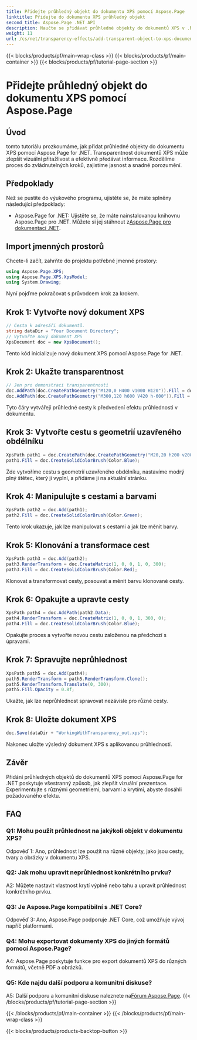 ```yaml
---
title: Přidejte průhledný objekt do dokumentu XPS pomocí Aspose.Page
linktitle: Přidejte do dokumentu XPS průhledný objekt
second_title: Aspose.Page .NET API
description: Naučte se přidávat průhledné objekty do dokumentů XPS v .NET pomocí Aspose.Page. Vylepšete vizuální přitažlivost pomocí pokynů krok za krokem.
weight: 11
url: /cs/net/transparency-effects/add-transparent-object-to-xps-document/
---
```


{{< blocks/products/pf/main-wrap-class >}}
{{< blocks/products/pf/main-container >}}
{{< blocks/products/pf/tutorial-page-section >}}

# Přidejte průhledný objekt do dokumentu XPS pomocí Aspose.Page

## Úvod

tomto tutoriálu prozkoumáme, jak přidat průhledné objekty do dokumentu XPS pomocí Aspose.Page for .NET. Transparentnost dokumentů XPS může zlepšit vizuální přitažlivost a efektivně předávat informace. Rozdělíme proces do zvládnutelných kroků, zajistíme jasnost a snadné porozumění.

## Předpoklady

Než se pustíte do výukového programu, ujistěte se, že máte splněny následující předpoklady:

-  Aspose.Page for .NET: Ujistěte se, že máte nainstalovanou knihovnu Aspose.Page pro .NET. Můžete si jej stáhnout z[Aspose.Page pro dokumentaci .NET](https://reference.aspose.com/page/net/).

## Import jmenných prostorů

Chcete-li začít, zahrňte do projektu potřebné jmenné prostory:

```csharp
using Aspose.Page.XPS;
using Aspose.Page.XPS.XpsModel;
using System.Drawing;
```

Nyní pojďme pokračovat s průvodcem krok za krokem.

## Krok 1: Vytvořte nový dokument XPS

```csharp
// Cesta k adresáři dokumentů.
string dataDir = "Your Document Directory";
// Vytvořte nový dokument XPS
XpsDocument doc = new XpsDocument();
```

Tento kód inicializuje nový dokument XPS pomocí Aspose.Page for .NET.

## Krok 2: Ukažte transparentnost

```csharp
// Jen pro demonstraci transparentnosti
doc.AddPath(doc.CreatePathGeometry("M120,0 H400 v1000 H120")).Fill = doc.CreateSolidColorBrush(Color.Gray);
doc.AddPath(doc.CreatePathGeometry("M300,120 h600 V420 h-600")).Fill = doc.CreateSolidColorBrush(Color.Gray);
```

Tyto čáry vytvářejí průhledné cesty k předvedení efektu průhlednosti v dokumentu.

## Krok 3: Vytvořte cestu s geometrií uzavřeného obdélníku

```csharp
XpsPath path1 = doc.CreatePath(doc.CreatePathGeometry("M20,20 h200 v200 h-200 z"));
path1.Fill = doc.CreateSolidColorBrush(Color.Blue);
```

Zde vytvoříme cestu s geometrií uzavřeného obdélníku, nastavíme modrý plný štětec, který ji vyplní, a přidáme ji na aktuální stránku.

## Krok 4: Manipulujte s cestami a barvami

```csharp
XpsPath path2 = doc.Add(path1);
path2.Fill = doc.CreateSolidColorBrush(Color.Green);
```

Tento krok ukazuje, jak lze manipulovat s cestami a jak lze měnit barvy.

## Krok 5: Klonování a transformace cest

```csharp
XpsPath path3 = doc.Add(path2);
path3.RenderTransform = doc.CreateMatrix(1, 0, 0, 1, 0, 300);
path3.Fill = doc.CreateSolidColorBrush(Color.Red);
```

Klonovat a transformovat cesty, posouvat a měnit barvu klonované cesty.

## Krok 6: Opakujte a upravte cesty

```csharp
XpsPath path4 = doc.AddPath(path2.Data);
path4.RenderTransform = doc.CreateMatrix(1, 0, 0, 1, 300, 0);
path4.Fill = doc.CreateSolidColorBrush(Color.Blue);
```

Opakujte proces a vytvořte novou cestu založenou na předchozí s úpravami.

## Krok 7: Spravujte neprůhlednost

```csharp
XpsPath path5 = doc.Add(path4);
path5.RenderTransform = path5.RenderTransform.Clone();
path5.RenderTransform.Translate(0, 300);
path5.Fill.Opacity = 0.8f;
```

Ukažte, jak lze neprůhlednost spravovat nezávisle pro různé cesty.

## Krok 8: Uložte dokument XPS

```csharp
doc.Save(dataDir + "WorkingWithTransparency_out.xps");
```

Nakonec uložte výsledný dokument XPS s aplikovanou průhledností.

## Závěr

Přidání průhledných objektů do dokumentů XPS pomocí Aspose.Page for .NET poskytuje všestranný způsob, jak zlepšit vizuální prezentace. Experimentujte s různými geometriemi, barvami a krytími, abyste dosáhli požadovaného efektu.

## FAQ

### Q1: Mohu použít průhlednost na jakýkoli objekt v dokumentu XPS?

Odpověď 1: Ano, průhlednost lze použít na různé objekty, jako jsou cesty, tvary a obrázky v dokumentu XPS.

### Q2: Jak mohu upravit neprůhlednost konkrétního prvku?

A2: Můžete nastavit vlastnost krytí výplně nebo tahu a upravit průhlednost konkrétního prvku.

### Q3: Je Aspose.Page kompatibilní s .NET Core?

Odpověď 3: Ano, Aspose.Page podporuje .NET Core, což umožňuje vývoj napříč platformami.

### Q4: Mohu exportovat dokumenty XPS do jiných formátů pomocí Aspose.Page?

A4: Aspose.Page poskytuje funkce pro export dokumentů XPS do různých formátů, včetně PDF a obrázků.

### Q5: Kde najdu další podporu a komunitní diskuse?

 A5: Další podporu a komunitní diskuse naleznete na[Fórum Aspose.Page](https://forum.aspose.com/c/page/39).
{{< /blocks/products/pf/tutorial-page-section >}}

{{< /blocks/products/pf/main-container >}}
{{< /blocks/products/pf/main-wrap-class >}}

{{< blocks/products/products-backtop-button >}}
